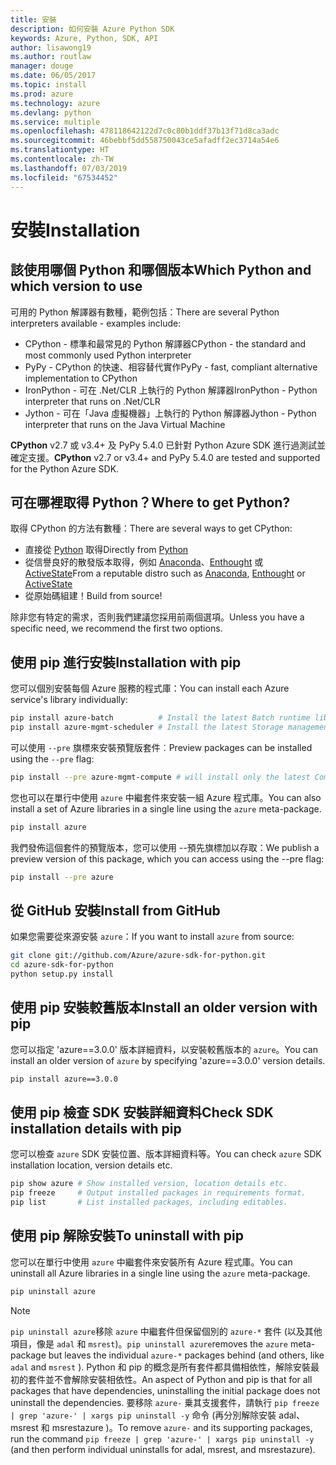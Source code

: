 ```yaml
---
title: 安裝
description: 如何安裝 Azure Python SDK
keywords: Azure, Python, SDK, API
author: lisawong19
ms.author: routlaw
manager: douge
ms.date: 06/05/2017
ms.topic: install
ms.prod: azure
ms.technology: azure
ms.devlang: python
ms.service: multiple
ms.openlocfilehash: 478118642122d7c0c80b1ddf37b13f71d8ca3adc
ms.sourcegitcommit: 46bebbf5dd558750043ce5afadff2ec3714a54e6
ms.translationtype: HT
ms.contentlocale: zh-TW
ms.lasthandoff: 07/03/2019
ms.locfileid: "67534452"
---
```

# <a name="installation"></a><span data-ttu-id="dc44e-104">安裝</span><span class="sxs-lookup"><span data-stu-id="dc44e-104">Installation</span></span>

## <a name="which-python-and-which-version-to-use"></a><span data-ttu-id="dc44e-105">該使用哪個 Python 和哪個版本</span><span class="sxs-lookup"><span data-stu-id="dc44e-105">Which Python and which version to use</span></span>

<span data-ttu-id="dc44e-106">可用的 Python 解譯器有數種，範例包括：</span><span class="sxs-lookup"><span data-stu-id="dc44e-106">There are several Python interpreters available - examples include:</span></span>

* <span data-ttu-id="dc44e-107">CPython - 標準和最常見的 Python 解譯器</span><span class="sxs-lookup"><span data-stu-id="dc44e-107">CPython - the standard and most commonly used Python interpreter</span></span>
* <span data-ttu-id="dc44e-108">PyPy - CPython 的快速、相容替代實作</span><span class="sxs-lookup"><span data-stu-id="dc44e-108">PyPy - fast, compliant alternative implementation to CPython</span></span>
* <span data-ttu-id="dc44e-109">IronPython - 可在 .Net/CLR 上執行的 Python 解譯器</span><span class="sxs-lookup"><span data-stu-id="dc44e-109">IronPython - Python interpreter that runs on .Net/CLR</span></span>
* <span data-ttu-id="dc44e-110">Jython - 可在「Java 虛擬機器」上執行的 Python 解譯器</span><span class="sxs-lookup"><span data-stu-id="dc44e-110">Jython - Python interpreter that runs on the Java Virtual Machine</span></span>

<span data-ttu-id="dc44e-111">**CPython** v2.7 或 v3.4+ 及 PyPy 5.4.0 已針對 Python Azure SDK 進行過測試並確定支援。</span><span class="sxs-lookup"><span data-stu-id="dc44e-111">**CPython** v2.7 or v3.4+ and PyPy 5.4.0 are tested and supported for the Python Azure SDK.</span></span>

## <a name="where-to-get-python"></a><span data-ttu-id="dc44e-112">可在哪裡取得 Python？</span><span class="sxs-lookup"><span data-stu-id="dc44e-112">Where to get Python?</span></span>

<span data-ttu-id="dc44e-113">取得 CPython 的方法有數種：</span><span class="sxs-lookup"><span data-stu-id="dc44e-113">There are several ways to get CPython:</span></span>

* <span data-ttu-id="dc44e-114">直接從 [Python](https://www.python.org/) 取得</span><span class="sxs-lookup"><span data-stu-id="dc44e-114">Directly from [Python](https://www.python.org/)</span></span>
* <span data-ttu-id="dc44e-115">從信譽良好的散發版本取得，例如 [Anaconda](https://www.anaconda.com/)、[Enthought](https://www.enthought.com/) 或 [ActiveState](https://www.activestate.com/)</span><span class="sxs-lookup"><span data-stu-id="dc44e-115">From a reputable distro such as [Anaconda](https://www.anaconda.com/), [Enthought](https://www.enthought.com/) or [ActiveState](https://www.activestate.com/)</span></span>
* <span data-ttu-id="dc44e-116">從原始碼組建！</span><span class="sxs-lookup"><span data-stu-id="dc44e-116">Build from source!</span></span>

<span data-ttu-id="dc44e-117">除非您有特定的需求，否則我們建議您採用前兩個選項。</span><span class="sxs-lookup"><span data-stu-id="dc44e-117">Unless you have a specific need, we recommend the first two options.</span></span>

## <a name="installation-with-pip"></a><span data-ttu-id="dc44e-118">使用 pip 進行安裝</span><span class="sxs-lookup"><span data-stu-id="dc44e-118">Installation with pip</span></span>

<span data-ttu-id="dc44e-119">您可以個別安裝每個 Azure 服務的程式庫：</span><span class="sxs-lookup"><span data-stu-id="dc44e-119">You can install each Azure service's library individually:</span></span>

```bash
pip install azure-batch          # Install the latest Batch runtime library
pip install azure-mgmt-scheduler # Install the latest Storage management library
```

<span data-ttu-id="dc44e-120">可以使用 `--pre` 旗標來安裝預覽版套件︰</span><span class="sxs-lookup"><span data-stu-id="dc44e-120">Preview packages can be installed using the `--pre` flag:</span></span>

```bash
pip install --pre azure-mgmt-compute # will install only the latest Compute Management library
```

<span data-ttu-id="dc44e-121">您也可以在單行中使用 `azure` 中繼套件來安裝一組 Azure 程式庫。</span><span class="sxs-lookup"><span data-stu-id="dc44e-121">You can also install a set of Azure libraries in a single line using the `azure` meta-package.</span></span>

```bash
pip install azure
```

<span data-ttu-id="dc44e-122">我們發佈這個套件的預覽版本，您可以使用 --預先旗標加以存取：</span><span class="sxs-lookup"><span data-stu-id="dc44e-122">We publish a preview version of this package, which you can access using the --pre flag:</span></span>

```bash
pip install --pre azure
```

## <a name="install-from-github"></a><span data-ttu-id="dc44e-123">從 GitHub 安裝</span><span class="sxs-lookup"><span data-stu-id="dc44e-123">Install from GitHub</span></span>

<span data-ttu-id="dc44e-124">如果您需要從來源安裝 `azure`：</span><span class="sxs-lookup"><span data-stu-id="dc44e-124">If you want to install `azure` from source:</span></span>

```bash
git clone git://github.com/Azure/azure-sdk-for-python.git
cd azure-sdk-for-python
python setup.py install
```

## <a name="install-an-older-version-with-pip"></a><span data-ttu-id="dc44e-125">使用 pip 安裝較舊版本</span><span class="sxs-lookup"><span data-stu-id="dc44e-125">Install an older version with pip</span></span>
<span data-ttu-id="dc44e-126">您可以指定 'azure==3.0.0' 版本詳細資料，以安裝較舊版本的 `azure`。</span><span class="sxs-lookup"><span data-stu-id="dc44e-126">You can install an older version of `azure` by specifying 'azure==3.0.0' version details.</span></span>
```bash
pip install azure==3.0.0 
```
## <a name="check-sdk-installation-details-with-pip"></a><span data-ttu-id="dc44e-127">使用 pip 檢查 SDK 安裝詳細資料</span><span class="sxs-lookup"><span data-stu-id="dc44e-127">Check SDK installation details with pip</span></span>
<span data-ttu-id="dc44e-128">您可以檢查 `azure` SDK 安裝位置、版本詳細資料等。</span><span class="sxs-lookup"><span data-stu-id="dc44e-128">You can check `azure` SDK installation location, version details etc.</span></span>
```bash
pip show azure # Show installed version, location details etc.
pip freeze     # Output installed packages in requirements format.
pip list       # List installed packages, including editables.
```
## <a name="to-uninstall-with-pip"></a><span data-ttu-id="dc44e-129">使用 pip 解除安裝</span><span class="sxs-lookup"><span data-stu-id="dc44e-129">To uninstall with pip</span></span>
<span data-ttu-id="dc44e-130">您可以在單行中使用 `azure` 中繼套件來安裝所有 Azure 程式庫。</span><span class="sxs-lookup"><span data-stu-id="dc44e-130">You can uninstall all Azure libraries in a single line using the `azure` meta-package.</span></span>
```bash
pip uninstall azure 
```
> [!NOTE]
> <span data-ttu-id="dc44e-131">`pip uninstall azure`移除 `azure` 中繼套件但保留個別的 `azure-*` 套件 (以及其他項目，像是 `adal` 和 `msrest`)。</span><span class="sxs-lookup"><span data-stu-id="dc44e-131">`pip uninstall azure`removes the `azure` meta-package but leaves the individual `azure-*` packages behind (and others, like `adal` and `msrest` ).</span></span> <span data-ttu-id="dc44e-132">Python 和 pip 的概念是所有套件都具備相依性，解除安裝最初的套件並不會解除安裝相依性。</span><span class="sxs-lookup"><span data-stu-id="dc44e-132">An aspect of Python and pip is that for all packages that have dependencies, uninstalling the initial package does not uninstall the dependencies.</span></span> <span data-ttu-id="dc44e-133">要移除 `azure-` 乗其支援套件，請執行 `pip freeze | grep 'azure-' | xargs pip uninstall -y` 命令 (再分別解除安裝 adal、msrest 和 msrestazure )。</span><span class="sxs-lookup"><span data-stu-id="dc44e-133">To remove `azure-` and its supporting packages, run the command `pip freeze | grep 'azure-' | xargs pip uninstall -y` (and then perform individual uninstalls for adal, msrest, and msrestazure).</span></span>

